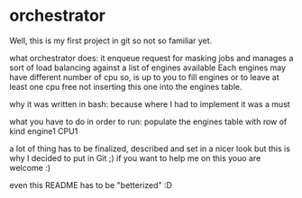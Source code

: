 # orchestrator
Well, this is my first project in git so not so familiar yet.

what orchestrator does:
it enqueue request for masking jobs and manages a sort of load balancing against a list of engines available
Each engines may have different number of cpu so, is up to you to fill engines or to leave at least one cpu 
free not inserting this one into the engines table.

why it was written in bash:
because where I had to implement it was a must

what you have to do in order to run:
populate the engines table with row of kind
	engine1	CPU1	
	

a lot of thing has to be finalized, described and set in a nicer look but this is why I 
decided to put in Git ;) 
if you want to help me on this youo are welcome :)

even this README has to be "betterized" :D
